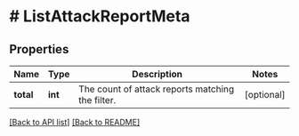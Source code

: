 # # ListAttackReportMeta

## Properties

Name | Type | Description | Notes
------------ | ------------- | ------------- | -------------
**total** | **int** | The count of attack reports matching the filter. | [optional] 


[[Back to API list]](../../README.md#endpoints) [[Back to README]](../../README.md)
